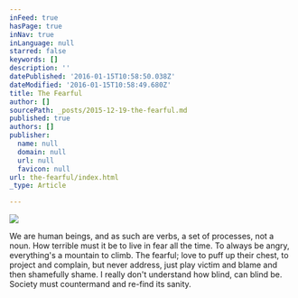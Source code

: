 ```yaml
---
inFeed: true
hasPage: true
inNav: true
inLanguage: null
starred: false
keywords: []
description: ''
datePublished: '2016-01-15T10:58:50.038Z'
dateModified: '2016-01-15T10:58:49.680Z'
title: The Fearful
author: []
sourcePath: _posts/2015-12-19-the-fearful.md
published: true
authors: []
publisher:
  name: null
  domain: null
  url: null
  favicon: null
url: the-fearful/index.html
_type: Article

---
```

![](https://the-grid-user-content.s3-us-west-2.amazonaws.com/833dcb25-9dc7-4349-abbf-adc27640ac6e.jpg)

We are human beings, and as such are verbs, a set of processes, not a noun. How terrible must it be
to live in fear all the time.
To always be angry,
everything's a mountain to climb.
The fearful;
love to puff up their chest,
to project and complain,
but never address,
just play victim and blame
and then shamefully shame.
I really don't understand
how blind, can blind be.
Society must countermand
and re-find its sanity.